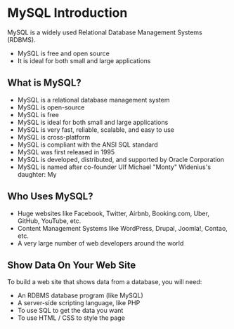 
# MySQL Introduction

MySQL is a widely used Relational Database Management Systems (RDBMS).

- MySQL is free and open source
- It is ideal for both small and large applications

## What is MySQL?

- MySQL is a relational database management system
- MySQL is open-source
- MySQL is free
- MySQL is ideal for both small and large applications
- MySQL is very fast, reliable, scalable, and easy to use
- MySQL is cross-platform
- MySQL is compliant with the ANSI SQL standard
- MySQL was first released in 1995
- MySQL is developed, distributed, and supported by Oracle Corporation
- MySQL is named after co-founder Ulf Michael "Monty" Widenius's daughter: My

## Who Uses MySQL?

- Huge websites like Facebook, Twitter, Airbnb, Booking.com, Uber, GitHub, YouTube, etc.
- Content Management Systems like WordPress, Drupal, Joomla!, Contao, etc.
- A very large number of web developers around the world

## Show Data On Your Web Site

To build a web site that shows data from a database, you will need:

- An RDBMS database program (like MySQL)
- A server-side scripting language, like PHP
- To use SQL to get the data you want
- To use HTML / CSS to style the page
